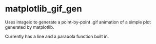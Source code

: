 # matplotlib_gif_gen
Uses imageio to generate a point-by-point .gif animation of a simple plot generated by matplotlib.

Currently has a line and a parabola function built in.

